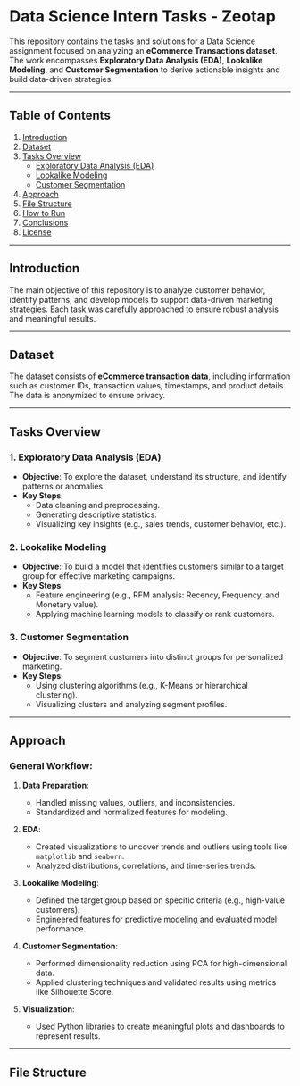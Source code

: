 # Data Science Intern Tasks - Zeotap

This repository contains the tasks and solutions for a Data Science assignment focused on analyzing an **eCommerce Transactions dataset**. The work encompasses **Exploratory Data Analysis (EDA)**, **Lookalike Modeling**, and **Customer Segmentation** to derive actionable insights and build data-driven strategies.

---

## Table of Contents
1. [Introduction](#introduction)
2. [Dataset](#dataset)
3. [Tasks Overview](#tasks-overview)
    - [Exploratory Data Analysis (EDA)](#exploratory-data-analysis-eda)
    - [Lookalike Modeling](#lookalike-modeling)
    - [Customer Segmentation](#customer-segmentation)
4. [Approach](#approach)
5. [File Structure](#file-structure)
6. [How to Run](#how-to-run)
7. [Conclusions](#conclusions)
8. [License](#license)

---

## Introduction
The main objective of this repository is to analyze customer behavior, identify patterns, and develop models to support data-driven marketing strategies. Each task was carefully approached to ensure robust analysis and meaningful results.

---

## Dataset
The dataset consists of **eCommerce transaction data**, including information such as customer IDs, transaction values, timestamps, and product details. The data is anonymized to ensure privacy.

---

## Tasks Overview

### 1. Exploratory Data Analysis (EDA)
- **Objective**: To explore the dataset, understand its structure, and identify patterns or anomalies.
- **Key Steps**:
  - Data cleaning and preprocessing.
  - Generating descriptive statistics.
  - Visualizing key insights (e.g., sales trends, customer behavior, etc.).
  
### 2. Lookalike Modeling
- **Objective**: To build a model that identifies customers similar to a target group for effective marketing campaigns.
- **Key Steps**:
  - Feature engineering (e.g., RFM analysis: Recency, Frequency, and Monetary value).
  - Applying machine learning models to classify or rank customers.

### 3. Customer Segmentation
- **Objective**: To segment customers into distinct groups for personalized marketing.
- **Key Steps**:
  - Using clustering algorithms (e.g., K-Means or hierarchical clustering).
  - Visualizing clusters and analyzing segment profiles.

---

## Approach

### General Workflow:
1. **Data Preparation**: 
   - Handled missing values, outliers, and inconsistencies.
   - Standardized and normalized features for modeling.

2. **EDA**:
   - Created visualizations to uncover trends and outliers using tools like `matplotlib` and `seaborn`.
   - Analyzed distributions, correlations, and time-series trends.

3. **Lookalike Modeling**:
   - Defined the target group based on specific criteria (e.g., high-value customers).
   - Engineered features for predictive modeling and evaluated model performance.

4. **Customer Segmentation**:
   - Performed dimensionality reduction using PCA for high-dimensional data.
   - Applied clustering techniques and validated results using metrics like Silhouette Score.

5. **Visualization**:
   - Used Python libraries to create meaningful plots and dashboards to represent results.

---

## File Structure
